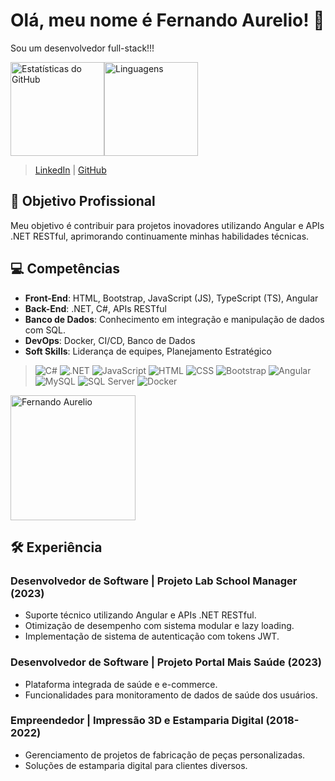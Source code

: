 
# Olá, meu nome é Fernando Aurelio! 👋
Sou um desenvolvedor full-stack!!! 

<div align="left">
  <div style="display: flex; flex-wrap: wrap;">
    <a href="https://github.com/FeReDragon">
      <img height="150em" src="https://github-readme-stats.vercel.app/api?username=FeReDragon&show_icons=true&theme=dark&include_all_commits=true&count_private=true" alt="Estatísticas do GitHub"/>
    </a>
    <a href="https://github.com/FeReDragon">
      <img height="150em" src="https://github-readme-stats.vercel.app/api/top-langs/?username=FeReDragon&layout=compact&theme=dark" alt="Linguagens"/>
    </a>
  </div>
</div>

> [LinkedIn](www.linkedin.com/in/fernando-montanari-aurélio-a12235254) | [GitHub](https://github.com/FeReDragon)


## 🎯 Objetivo Profissional
Meu objetivo é contribuir para projetos inovadores utilizando Angular e APIs .NET RESTful, aprimorando continuamente minhas habilidades técnicas.

## 💻 Competências
- **Front-End**: HTML, Bootstrap, JavaScript (JS), TypeScript (TS), Angular
- **Back-End**: .NET, C#, APIs RESTful
- **Banco de Dados**: Conhecimento em integração e manipulação de dados com SQL.
- **DevOps**: Docker, CI/CD, Banco de Dados
- **Soft Skills**: Liderança de equipes, Planejamento Estratégico
>![C#](https://img.shields.io/badge/-C%23-purple?style=flat&logo=csharp&logoColor=white)
![.NET](https://img.shields.io/badge/-.NET-blueviolet?style=flat&logo=.net&logoColor=white)
![JavaScript](https://img.shields.io/badge/-JavaScript-yellow?style=flat&logo=javascript&logoColor=white)
![HTML](https://img.shields.io/badge/-HTML5-orange?style=flat&logo=html5&logoColor=white)
![CSS](https://img.shields.io/badge/-CSS3-blue?style=flat&logo=css3&logoColor=white)
![Bootstrap](https://img.shields.io/badge/-Bootstrap-purple?style=flat&logo=bootstrap&logoColor=white)
![Angular](https://img.shields.io/badge/-Angular-red?style=flat&logo=angular&logoColor=white)
![MySQL](https://img.shields.io/badge/-MySQL-blue?style=flat&logo=mysql&logoColor=white)
![SQL Server](https://img.shields.io/badge/-SQL%20Server-lightgrey?style=flat&logo=microsoft-sql-server&logoColor=white)
![Docker](https://img.shields.io/badge/-Docker-blue?style=flat&logo=docker&logoColor=white)

<img src="https://res.cloudinary.com/jerrick/image/upload/fl_progressive,q_auto,w_1024/5f98144f1e98b8001c94b531.png" width="200" height="200" alt="Fernando Aurelio"/>

## 🛠️ Experiência 
### Desenvolvedor de Software | Projeto Lab School Manager (2023)
- Suporte técnico utilizando Angular e APIs .NET RESTful.
- Otimização de desempenho com sistema modular e lazy loading.
- Implementação de sistema de autenticação com tokens JWT.

### Desenvolvedor de Software | Projeto Portal Mais Saúde (2023)
- Plataforma integrada de saúde e e-commerce.
- Funcionalidades para monitoramento de dados de saúde dos usuários.

### Empreendedor | Impressão 3D e Estamparia Digital (2018-2022)
- Gerenciamento de projetos de fabricação de peças personalizadas.
- Soluções de estamparia digital para clientes diversos.





